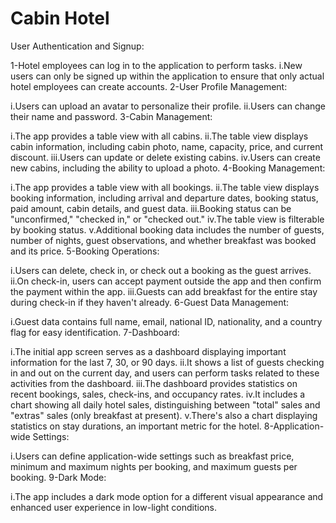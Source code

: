 # Cabin Hotel

User Authentication and Signup:

1-Hotel employees can log in to the application to perform tasks.
i.New users can only be signed up within the application to ensure that only actual hotel employees can create accounts.
2-User Profile Management:

i.Users can upload an avatar to personalize their profile.
ii.Users can change their name and password.
3-Cabin Management:

i.The app provides a table view with all cabins.
ii.The table view displays cabin information, including cabin photo, name, capacity, price, and current discount.
iii.Users can update or delete existing cabins.
iv.Users can create new cabins, including the ability to upload a photo.
4-Booking Management:

i.The app provides a table view with all bookings.
ii.The table view displays booking information, including arrival and departure dates, booking status, paid amount, cabin details, and guest data.
iii.Booking status can be "unconfirmed," "checked in," or "checked out."
iv.The table view is filterable by booking status.
v.Additional booking data includes the number of guests, number of nights, guest observations, and whether breakfast was booked and its price.
5-Booking Operations:

i.Users can delete, check in, or check out a booking as the guest arrives.
ii.On check-in, users can accept payment outside the app and then confirm the payment within the app.
iii.Guests can add breakfast for the entire stay during check-in if they haven't already.
6-Guest Data Management:

i.Guest data contains full name, email, national ID, nationality, and a country flag for easy identification.
7-Dashboard:

i.The initial app screen serves as a dashboard displaying important information for the last 7, 30, or 90 days.
ii.It shows a list of guests checking in and out on the current day, and users can perform tasks related to these activities from the dashboard.
iii.The dashboard provides statistics on recent bookings, sales, check-ins, and occupancy rates.
iv.It includes a chart showing all daily hotel sales, distinguishing between "total" sales and "extras" sales (only breakfast at present).
v.There's also a chart displaying statistics on stay durations, an important metric for the hotel.
8-Application-wide Settings:

i.Users can define application-wide settings such as breakfast price, minimum and maximum nights per booking, and maximum guests per booking.
9-Dark Mode:

i.The app includes a dark mode option for a different visual appearance and enhanced user experience in low-light conditions.


